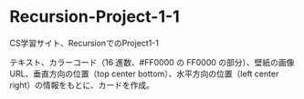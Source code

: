 # Recursion-Project-1-1
CS学習サイト、RecursionでのProject1-1

テキスト、カラーコード（16 進数、#FF0000 の FF0000 の部分）、壁紙の画像 URL、垂直方向の位置（top center bottom）、水平方向の位置（left center right）の情報をもとに、カードを作成。
